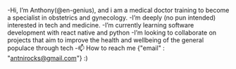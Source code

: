 -Hi, I’m Anthony(@en-genius), and i am a medical doctor training to become a specialist in obstetrics and gynecology.
-I’m deeply (no pun intended) interested in tech and medicine.
-I’m currently learning software development with react native and python
-I’m looking to collaborate on projects that aim to improve the health and wellbeing of the general populace through tech
-📫 How to reach me {"email" : "antnirocks@gmail.com"} :)

<!---
en-genius/en-genius is a ✨ special ✨ repository because its `README.md` (this file) appears on your GitHub profile.
You can click the Preview link to take a look at your changes.
--->
